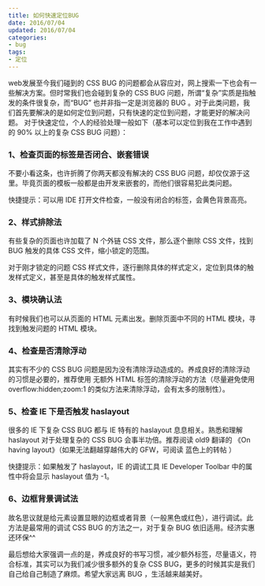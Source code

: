 ```yaml
---
title: 如何快速定位BUG
date: 2016/07/04 
updated: 2016/07/04 
categories:
- bug
tags:
- 定位 
---
```

web发展至今我们碰到的 CSS BUG 的问题都会从容应对，网上搜索一下也会有一些解决方案。但时常我们也会碰到复杂的 CSS BUG 问题，所谓“复杂”实质是指触发的条件很复杂，而“BUG” 也并非指一定是浏览器的 BUG 。对于此类问题，我们首先要解决的是如何定位到问题，只有快速的定位到问题，才能更好的解决问题。
对于快速定位，个人的经验处理一般如下（基本可以定位到我在工作中遇到的 90% 以上的复杂 CSS BUG 问题）：

### 1、检查页面的标签是否闭合、嵌套错误

不要小看这条，也许折腾了你两天都没有解决的 CSS BUG 问题，却仅仅源于这里。毕竟页面的模板一般都是由开发来嵌套的，而他们很容易犯此类问题。

快捷提示：可以用 IDE 打开文件检查，一般没有闭合的标签，会黄色背景高亮。

### 2、样式排除法

有些复杂的页面也许加载了 N 个外链 CSS 文件，那么逐个删除 CSS 文件，找到 BUG 触发的具体 CSS 文件，缩小锁定的范围。

对于刚才锁定的问题 CSS 样式文件，逐行删除具体的样式定义，定位到具体的触发样式定义，甚至是具体的触发样式属性。

### 3、模块确认法

有时候我们也可以从页面的 HTML 元素出发。删除页面中不同的 HTML 模块，寻找到触发问题的 HTML 模块。

### 4、检查是否清除浮动

其实有不少的 CSS BUG 问题是因为没有清除浮动造成的。养成良好的清除浮动的习惯是必要的，推荐使用 无额外 HTML 标签的清除浮动的方法（尽量避免使用 overflow:hidden;zoom:1 的类似方法来清除浮动，会有太多的限制性）。

### 5、检查 IE 下是否触发 haslayout

很多的 IE 下复杂 CSS BUG 都与 IE 特有的 haslayout 息息相关。熟悉和理解 haslayout 对于处理复杂的 CSS BUG 会事半功倍。推荐阅读 old9 翻译的 《On having layout》（如果无法翻越穿越伟大的 GFW，可阅读 蓝色上的转帖 ）

快捷提示：如果触发了 haslayout，IE 的调试工具 IE Developer Toolbar 中的属性中将会显示 haslayout 值为 -1。

### 6、边框背景调试法

故名思议就是给元素设置显眼的边框或者背景（一般黑色或红色），进行调试。此方法是最常用的调试 CSS BUG 的方法之一，对于复杂 BUG 依旧适用。经济实惠还环保^^

最后想给大家强调一点的是，养成良好的书写习惯，减少额外标签，尽量语义，符合标准，其实可以为我们减少很多额外的复杂 CSS BUG，更多的时候其实是我们自己给自己制造了麻烦。希望大家远离 BUG ，生活越来越美好。
